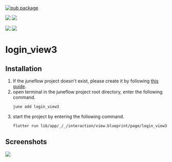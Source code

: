 [![pub package](https://img.shields.io/pub/v/login_view3.svg)](https://pub.dartlang.org/packages/login_view3)

[![](https://img.shields.io/badge/Module-Hub-007bff?style=for-the-badge&logo=flutter)](https://module.juneflow.org/)
[![](https://img.shields.io/badge/View-Hub-007bff?style=for-the-badge&logo=flutter)](https://view.juneflow.org/)

[![](https://img.shields.io/badge/DISCORD-JOIN%20SERVER-5663F7?style=for-the-badge&logo=discord&logoColor=white)](https://discord.gg/zXXHvAXCug)
[![](https://img.shields.io/badge/KakaoTalk-Join%20Room-FEE500?style=for-the-badge&logo=kakao)](https://open.kakao.com/o/gEwrffbg)
# login_view3

##  Installation
1. If the juneflow project doesn't exist, please create it by following [this guide](https://doc.juneflow.org/).
2. open terminal in the juneflow project root directory, enter the following command.
    ```bash
    june add login_view3
    ```
3. start the project by entering the following command.
    ```bash
    flutter run lib/app/_/_/interaction/view.blueprint/page/login_view3/_/view.dart -d chrome
    ```

## Screenshots
![](https://github.com/juneview-songdo/login_view3/assets/21379657/9f91722a-d8a4-47ac-8207-60f4fdfaa585)

